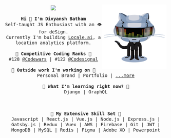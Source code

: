 <p align="center">
  <img align="center" src="https://komarev.com/ghpvc/?username=DivyanshBatham&color=green"/>
  <img align="right" src="https://github.com/DivyanshBatham/DivyanshBatham/blob/master/assets/octocat.gif?raw=true" width="40%"/>
  <br><br>
  <samp>
    <strong>Hi 👋 I'm Divyansh Batham</strong>
    <br>
    Self-taught JS Enthusiast with an 👁 for dēSign.
    <br>
    Currently I'm building <a href="https://www.locale.ai/" target="_blank" rel="noopener noreferrer">Locale.ai</a>, a location analytics platform.
    <br><br>
    <strong>🏁 Competitive Coding Ranks 🏁</strong>
    <br>
    #128 <a href="https://www.codewars.com/users/curious_db97" target="_blank" rel="noopener noreferrer">@Codewars</a> | #122 <a href="https://app.codesignal.com/profile/curious_db97" target="_blank" rel="noopener noreferrer">@Codesignal</a>
    <br><br>
    <strong>🔭 Outside work I'm working on 🔭</strong>
    <br>
    Personal Brand | Portfolio | <a href="https://www.producthunt.com/@divyanshbatham" target="_blank" rel="noopener noreferrer">...more</a>
    <br><br>
    <strong>🌱 What I'm learning right now? 🌱</strong>
    <br>
    Django | GraphQL
    <br><br><br><br>
    <strong>💎 My Extensive Skill Set 💎</strong>
    <br>
    Javascript | React.js | Vue.js | Node.js | Express.js | Gatsby.js | Redux | Vuex | AWS | Firebase | Git | JWT | MongoDB | MySQL | Redis | Figma | Adobe XD | Powerpoint
  </samp>
</p>

<!-- #### 📫 How to reach me:

- [Twitter][twitter]
- [LinkedIn][linkedin]
- [Dev.to][dev.to]
- [Medium][medium]
- [Behance][behance]
- [Codewars][codewars]
- [CodeSignal][codesignal]


[twitter]: https://twitter.com/DivyanshBatham
[linkedin]: https://www.linkedin.com/in/divyanshbatham/
[dev.to]: https://dev.to/divyanshbatham
[medium]: https://medium.com/@DivyanshBatham
[behance]: https://www.behance.net/divyanshbatham
[codewars]: https://www.codewars.com/users/curious_db97
[codesignal]: https://app.codesignal.com/profile/curious_db97 -->
